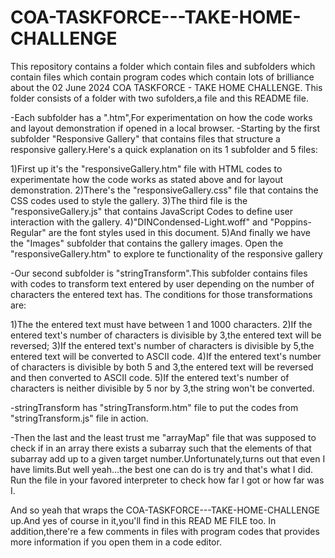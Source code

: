 # COA-TASKFORCE---TAKE-HOME-CHALLENGE
This repository contains a folder which contain files and subfolders which contain files which contain program codes which contain lots of brilliance about the 02 June 2024 COA TASKFORCE - TAKE HOME CHALLENGE.
This folder consists of a folder with two sufolders,a file and this README file.

-Each subfolder has a ".htm",For experimentation on how the code works and layout demonstration if opened in a local browser.
-Starting by the first subfolder "Responsive Gallery" that contains files that structure a responsive gallery.Here's a quick explanation on its 1 subfolder and 5 files:

1)First up it's the "responsiveGallery.htm" file with HTML codes to experimentate how the code works as stated above and for layout demonstration.
2)There's the "responsiveGallery.css" file that contains the CSS codes used to style the gallery.
3)The third file is the "responsiveGallery.js" that contains JavaScript Codes to define user interaction with the gallery.
4)"DINCondensed-Light.woff" and "Poppins-Regular" are the font styles used in this document.
5)And finally we have the "Images" subfolder that contains the gallery images.
Open the "responsiveGallery.htm" to explore te functionality of the responsive gallery

-Our second subfolder is "stringTransform".This subfolder contains files with codes to transform text entered by user depending on the number of characters the entered text has.
The conditions for those transformations are:

1)The the entered text must have between 1 and 1000 characters.
2)If the entered text's number of characters is divisible by 3,the entered text will be reversed;
3)If the entered text's number of characters is divisible by 5,the entered text will be converted to ASCII code.
4)If the entered text's number of characters is divisible by both 5 and 3,the entered text will be reversed and then converted to ASCII code.
5)If the entered text's number of characters is neither divisible by 5 nor by 3,the string won't be converted.

-stringTransform has "stringTransform.htm" file to put the codes from "stringTransform.js" file  in action.

-Then the last and the least trust me "arrayMap" file that was supposed to check if in an array there exists a subarray such that the elements of that subarray add up to a given target number.Unfortunately,turns out that even I have limits.But well yeah...the best one can do is try and that's what I did.
Run the file in your favored interpreter to check how far I got or how far was I.

 And so yeah that wraps the COA-TASKFORCE---TAKE-HOME-CHALLENGE up.And yes of course in it,you'll find in this READ ME FILE too.
 In addition,there're a few comments in files with program codes that provides more information if you open them in a code editor.
